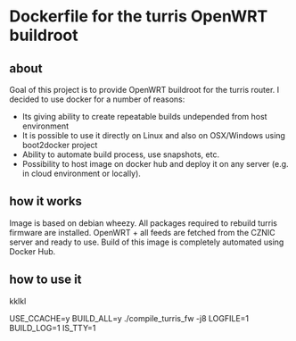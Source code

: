 # Dockerfile for the turris OpenWRT buildroot
## about
Goal of this project is to provide OpenWRT buildroot for the turris router. I decided to use docker for a number of reasons:
- Its giving ability to create repeatable builds undepended from host environment
- It is possible to use it directly on Linux and also on OSX/Windows using boot2docker project
- Ability to automate build process, use snapshots, etc.
- Possibility to host image on docker hub and deploy it on any server (e.g. in cloud environment or locally). 
## how it works
Image is based on debian wheezy. All packages required to rebuild turris firmware are installed. OpenWRT + all feeds are fetched from the CZNIC server and ready to use. Build of this image is completely automated using Docker Hub. 

## how to use it
kklkl

USE_CCACHE=y BUILD_ALL=y ./compile_turris_fw -j8 LOGFILE=1 BUILD_LOG=1 IS_TTY=1
